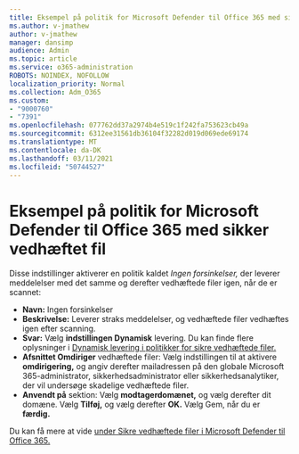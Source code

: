 ```yaml
---
title: Eksempel på politik for Microsoft Defender til Office 365 med sikker vedhæftet fil
ms.author: v-jmathew
author: v-jmathew
manager: dansimp
audience: Admin
ms.topic: article
ms.service: o365-administration
ROBOTS: NOINDEX, NOFOLLOW
localization_priority: Normal
ms.collection: Adm_O365
ms.custom:
- "9000760"
- "7391"
ms.openlocfilehash: 077762dd37a2974b4e519c1f242fa753623cb49a
ms.sourcegitcommit: 6312ee31561db36104f32282d019d069ede69174
ms.translationtype: MT
ms.contentlocale: da-DK
ms.lasthandoff: 03/11/2021
ms.locfileid: "50744527"
---
```

# <a name="example-microsoft-defender-for-office-365-safe-attachment-policy"></a>Eksempel på politik for Microsoft Defender til Office 365 med sikker vedhæftet fil

Disse indstillinger aktiverer en politik kaldet *Ingen forsinkelser,* der leverer meddelelser med det samme og derefter vedhæftede filer igen, når de er scannet:

- **Navn:** Ingen forsinkelser
- **Beskrivelse:** Leverer straks meddelelser, og vedhæftede filer vedhæftes igen efter scanning.
- **Svar:** Vælg **indstillingen Dynamisk** levering. Du kan finde flere oplysninger i [Dynamisk levering i politikker for sikre vedhæftede filer.](https://go.microsoft.com/fwlink/?linkid=2092328)
- **Afsnittet Omdiriger** vedhæftede filer: Vælg indstillingen til at aktivere **omdirigering,** og angiv derefter mailadressen på den globale Microsoft 365-administrator, sikkerhedsadministrator eller sikkerhedsanalytiker, der vil undersøge skadelige vedhæftede filer.
- **Anvendt på** sektion: Vælg **modtagerdomænet,** og vælg derefter dit domæne. Vælg **Tilføj,** og vælg derefter **OK.** Vælg Gem, når du er **færdig.**

Du kan få mere at vide [under Sikre vedhæftede filer i Microsoft Defender til Office 365.](https://go.microsoft.com/fwlink/?linkid=2092213)
